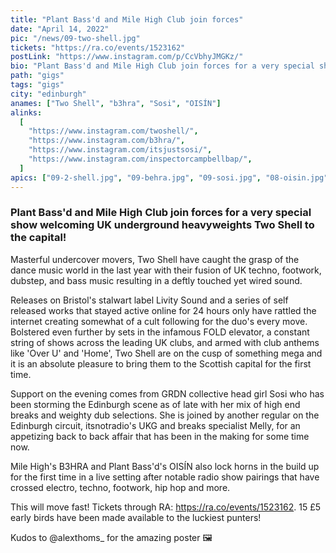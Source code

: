 ```yaml
---
title: "Plant Bass'd and Mile High Club join forces"
date: "April 14, 2022"
pic: "/news/09-two-shell.jpg"
tickets: "https://ra.co/events/1523162"
postLink: "https://www.instagram.com/p/CcVbhyJMGKz/"
bio: "Plant Bass'd and Mile High Club join forces for a very special show welcoming UK underground heavyweights Two Shell to the capital!..."
path: "gigs"
tags: "gigs"
city: "edinburgh"
anames: ["Two Shell", "b3hra", "Sosi", "OISÍN"]
alinks:
  [
    "https://www.instagram.com/twoshell/",
    "https://www.instagram.com/b3hra/",
    "https://www.instagram.com/itsjustsosi/",
    "https://www.instagram.com/inspectorcampbellbap/",
  ]
apics: ["09-2-shell.jpg", "09-behra.jpg", "09-sosi.jpg", "08-oisin.jpg"]
---
```


### Plant Bass'd and Mile High Club join forces for a very special show welcoming UK underground heavyweights Two Shell to the capital!

Masterful undercover movers, Two Shell have caught the grasp of the dance music world in the last year with their fusion of UK techno, footwork, dubstep, and bass music resulting in a deftly touched yet wired sound.

Releases on Bristol's stalwart label Livity Sound and a series of self released works that stayed active online for 24 hours only have rattled the internet creating somewhat of a cult following for the duo's every move.
Bolstered even further by sets in the infamous FOLD elevator, a constant string of shows across the leading UK clubs, and armed with club anthems like 'Over U' and 'Home', Two Shell are on the cusp of something mega and it is an absolute pleasure to bring them to the Scottish capital for the first time.

Support on the evening comes from GRDN collective head girl Sosi who has been storming the Edinburgh scene as of late with her mix of high end breaks and weighty dub selections. She is joined by another regular on the Edinburgh circuit, itsnotradio's UKG and breaks specialist Melly, for an appetizing back to back affair that has been in the making for some time now.

Mile High's B3HRA and Plant Bass'd's OISÍN also lock horns in the build up for the first time in a live setting after notable radio show pairings that have crossed electro, techno, footwork, hip hop and more.

This will move fast! Tickets through RA: https://ra.co/events/1523162.
15 £5 early birds have been made available to the luckiest punters!

Kudos to @alexthoms\_ for the amazing poster 🖼
